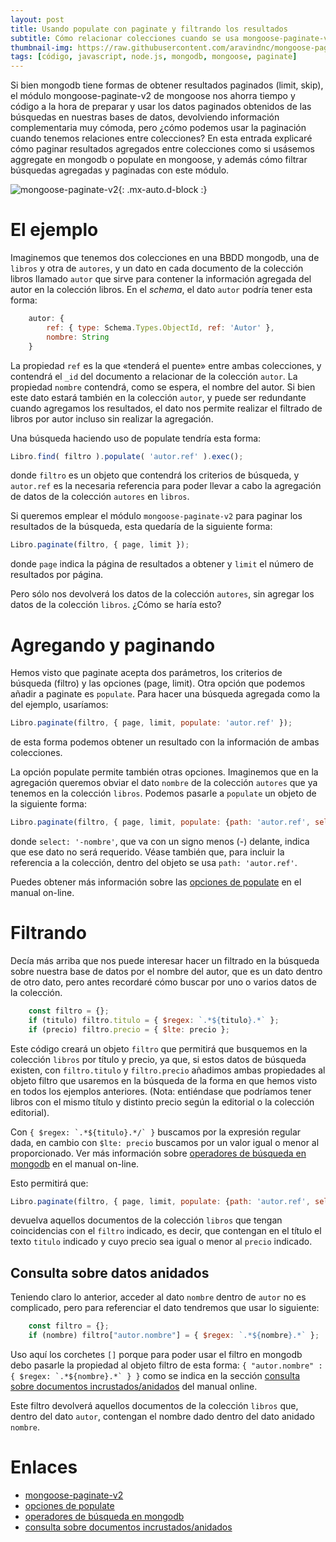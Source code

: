 ```yaml
---
layout: post
title: Usando populate con paginate y filtrando los resultados
subtitle: Cómo relacionar colecciones cuando se usa mongoose-paginate-v2.
thumbnail-img: https://raw.githubusercontent.com/aravindnc/mongoose-paginate-v2/43a093ff9a90cef7c80efc60e1a42539d83d8d75/static/banner.jpg
tags: [código, javascript, node.js, mongodb, mongoose, paginate]
---
```


Si bien mongodb tiene formas de obtener resultados paginados (limit, skip), el módulo mongoose-paginate-v2 de mongoose nos ahorra tiempo y código a la hora de preparar y usar los datos paginados obtenidos de las búsquedas en nuestras bases de datos, devolviendo información complementaria muy cómoda, pero ¿cómo podemos usar la paginación cuando tenemos relaciones entre colecciones? En esta entrada explicaré cómo paginar resultados agregados entre colecciones como si usásemos aggregate en mongodb o populate en mongoose, y además cómo filtrar búsquedas agregadas y paginadas con este módulo. 

![mongoose-paginate-v2](https://raw.githubusercontent.com/aravindnc/mongoose-paginate-v2/43a093ff9a90cef7c80efc60e1a42539d83d8d75/static/banner.jpg){: .mx-auto.d-block :}

# El ejemplo

Imaginemos que tenemos dos colecciones en una BBDD mongodb, una de `libros` y otra de `autores`, y un dato en cada documento de la colección libros llamado `autor` que sirve para contener la información agregada del autor en la colección libros. En el _schema_, el dato `autor` podría tener esta forma:

```javascript
    autor: { 
        ref: { type: Schema.Types.ObjectId, ref: 'Autor' },
        nombre: String
    }
```
La propiedad `ref` es la que «tenderá el puente» entre ambas colecciones, y contendrá el `_id` del documento a relacionar de la colección `autor`. La propiedad `nombre` contendrá, como se espera, el nombre del autor. Si bien este dato estará también en la colección `autor`, y puede ser redundante cuando agregamos los resultados, el dato nos permite realizar el filtrado de libros por autor incluso sin realizar la agregación.

Una búsqueda haciendo uso de populate tendría esta forma:

```javascript
Libro.find( filtro ).populate( 'autor.ref' ).exec();
```
donde `filtro` es un objeto que contendrá los criterios de búsqueda, y `autor.ref` es la necesaria referencia para poder llevar a cabo la agregación de datos de la colección `autores` en `libros`.

Si queremos emplear el módulo `mongoose-paginate-v2` para paginar los resultados de la búsqueda, esta quedaría de la siguiente forma:

```javascript
Libro.paginate(filtro, { page, limit });
```

donde `page` indica la página de resultados a obtener y `limit` el número de resultados por página.

Pero sólo nos devolverá los datos de la colección `autores`, sin agregar los datos de la colección `libros`. ¿Cómo se haría esto?

# Agregando y paginando

Hemos visto que paginate acepta dos parámetros, los criterios de búsqueda (filtro) y las opciones (page, limit). Otra opción que podemos añadir a paginate es `populate`. Para hacer una búsqueda agregada como la del ejemplo, usaríamos:

```javascript
Libro.paginate(filtro, { page, limit, populate: 'autor.ref' });
```
de esta forma podemos obtener un resultado con la información de ambas colecciones.

La opción populate permite también otras opciones. Imaginemos que en la agregación queremos obviar el dato `nombre` de la colección `autores` que ya tenemos en la colección `libros`. Podemos pasarle a `populate` un objeto de la siguiente forma:  

```javascript
Libro.paginate(filtro, { page, limit, populate: {path: 'autor.ref', select: '-nombre'}' });
```
donde `select: '-nombre'`, que va con un signo menos (-) delante, indica que ese dato no será requerido. Véase también que, para incluir la referencia a la colección, dentro del objeto se usa `path: 'autor.ref'`. 

Puedes obtener más información sobre las [opciones de populate](https://mongoosejs.com/docs/api.html#query_Query-populate) en el manual on-line.

# Filtrando

Decía más arriba que nos puede interesar hacer un filtrado en la búsqueda sobre nuestra base de datos por el nombre del autor, que es un dato dentro de otro dato, pero antes recordaré cómo buscar por uno o varios datos de la colección.

```javascript
    const filtro = {};
    if (titulo) filtro.titulo = { $regex: `.*${titulo}.*` };
    if (precio) filtro.precio = { $lte: precio };
```

Este código creará un objeto `filtro` que permitirá que busquemos en la colección `libros` por título y precio, ya que, si estos datos de búsqueda existen, con `filtro.titulo` y `filtro.precio` añadimos ambas propiedades al objeto filtro que usaremos en la búsqueda de la forma en que hemos visto en todos los ejemplos anteriores. (Nota: entiéndase que podríamos tener libros con el mismo título y distinto precio según la editorial o la colección editorial).

Con ```{ $regex: `.*${titulo}.*/` }``` buscamos por la expresión regular dada, en cambio con `$lte: precio` buscamos por un valor igual o menor al proporcionado. Ver más información sobre [operadores de búsqueda en mongodb](https://www.mongodb.com/docs/manual/reference/operator/) en el manual on-line.

Esto permitirá que:

```javascript
Libro.paginate(filtro, { page, limit, populate: {path: 'autor.ref', select: '-nombre'}' });
```

devuelva aquellos documentos de la colección `libros` que tengan coincidencias con el `filtro` indicado, es decir, que contengan en el título el texto `titulo` indicado y cuyo precio sea igual o menor al `precio` indicado.

## Consulta sobre datos anidados

Teniendo claro lo anterior, acceder al dato `nombre` dentro de `autor` no es complicado, pero para referenciar el dato tendremos que usar lo siguiente:

```javascript
    const filtro = {};
    if (nombre) filtro["autor.nombre"] = { $regex: `.*${nombre}.*` };
```

Uso aquí los corchetes `[]` porque para poder usar el filtro en mongodb debo pasarle la propiedad al objeto filtro de esta forma: ```{ "autor.nombre" : { $regex: `.*${nombre}.*` } }``` como se indica en la sección [consulta sobre documentos incrustados/anidados](https://www.mongodb.com/docs/manual/tutorial/query-embedded-documents/) del manual online.

Este filtro devolverá aquellos documentos de la colección `libros` que, dentro del dato `autor`, contengan el nombre dado dentro del dato anidado `nombre`.

# Enlaces

* [mongoose-paginate-v2](https://www.npmjs.com/package/mongoose-paginate-v2)
* [opciones de populate](https://mongoosejs.com/docs/api.html#query_Query-populate)
* [operadores de búsqueda en mongodb](https://www.mongodb.com/docs/manual/reference/operator/)
* [consulta sobre documentos incrustados/anidados](https://www.mongodb.com/docs/manual/tutorial/query-embedded-documents/)

